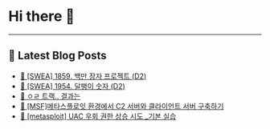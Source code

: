 # Hi there 👋
---
## 📕 Latest Blog Posts
- [📖 [SWEA] 1859. 백만 장자 프로젝트 (D2)](https://honge1122.tistory.com/91)
- [📖 [SWEA] 1954. 달팽이 숫자 (D2)](https://honge1122.tistory.com/90)
- [📖 ㅇㄹ 트랙.. 결과는](https://honge1122.tistory.com/89)
- [📖 [MSF]메타스플로잇 환경에서 C2 서버와 클라이언트 서버 구축하기](https://honge1122.tistory.com/87)
- [📖 [metasploit] UAC 우회 권한 상승 시도 _기본 실습](https://honge1122.tistory.com/86)
